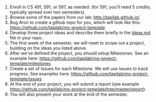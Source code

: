 1. Enroll in CS 491, 591, or 597, as needed. (for 591, you'll need 5 credits, typically spread over two semesters).
2. Browse some of the papers from our lab: <http://tapilab.github.io/>
3. Bug Aron to create a github repo for you, which will look like this: <https://github.com/tapilab/ms-project-template>
4. Develop three project ideas and describe them briefly in the [Ideas.md](https://github.com/tapilab/ms-project-template/blob/master/Ideas.md) file in your repo.
5. The first week of the semester, we will meet to scope out a project, building on the ideas you listed above.
6. After we've defined the project, you should setup Milestones. See an example here: <https://github.com/tapilab/ms-project-template/milestones>
7. Create a set of Issues for each Milestone. We will use Issues to track progress. See examples here: <https://github.com/tapilab/ms-project-template/issues>
8. At the end of your project, you will submit a report (see example <https://github.com/tapilab/ms-project-template/tree/master/report>). 
9. You will also present your work at the end of the semester.
